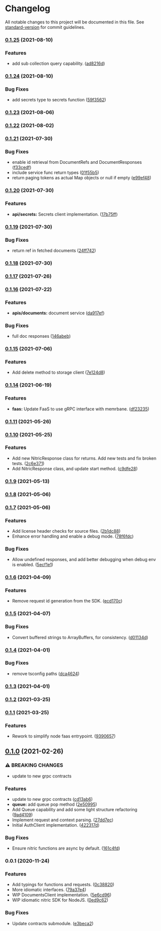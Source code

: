 # Changelog

All notable changes to this project will be documented in this file. See [standard-version](https://github.com/conventional-changelog/standard-version) for commit guidelines.

### [0.1.25](https://github.com/nitrictech/node-sdk/compare/v0.1.24...v0.1.25) (2021-08-10)


### Features

* add sub collection query capability. ([ad8216d](https://github.com/nitrictech/node-sdk/commit/ad8216d40d347f1e49ad86eab8c276f1671ffc0f))

### [0.1.24](https://github.com/nitrictech/node-sdk/compare/v0.1.23...v0.1.24) (2021-08-10)


### Bug Fixes

* add secrets type to secrets function ([59f3562](https://github.com/nitrictech/node-sdk/commit/59f356216fc49a65180387fe9c78e39430970507))

### [0.1.23](https://github.com/nitrictech/node-sdk/compare/v0.1.22...v0.1.23) (2021-08-06)

### [0.1.22](https://github.com/nitrictech/node-sdk/compare/v0.1.21...v0.1.22) (2021-08-02)

### [0.1.21](https://github.com/nitrictech/node-sdk/compare/v0.1.20...v0.1.21) (2021-07-30)


### Bug Fixes

* enable id retrieval from DocumentRefs and DocumentResponses ([f33cedf](https://github.com/nitrictech/node-sdk/commit/f33cedf44d4c929aca68f6952a3daa9f893605fa))
* include service func return types ([01f55b5](https://github.com/nitrictech/node-sdk/commit/01f55b5bd5c3065237924b7d9d4835469d51c531))
* return paging tokens as actual Map objects or null if empty ([e99ef48](https://github.com/nitrictech/node-sdk/commit/e99ef4836b2f2318bf6d082447ec39688cace8ed))

### [0.1.20](https://github.com/nitrictech/node-sdk/compare/v0.1.19...v0.1.20) (2021-07-30)


### Features

* **api/secrets:** Secrets client implementation. ([17b75ff](https://github.com/nitrictech/node-sdk/commit/17b75ffe6ed0e7975e61747c438bf09331bd88c7))

### [0.1.19](https://github.com/nitrictech/node-sdk/compare/v0.1.18...v0.1.19) (2021-07-30)


### Bug Fixes

* return ref in fetched documents ([24ff742](https://github.com/nitrictech/node-sdk/commit/24ff742920871e6d478aba76a6176cf7378ff4f1))

### [0.1.18](https://github.com/nitrictech/node-sdk/compare/v0.1.17...v0.1.18) (2021-07-30)

### [0.1.17](https://github.com/nitrictech/node-sdk/compare/v0.1.16...v0.1.17) (2021-07-26)

### [0.1.16](https://github.com/nitrictech/node-sdk/compare/v0.1.15...v0.1.16) (2021-07-22)


### Features

* **apis/documents:** document service ([da917ef](https://github.com/nitrictech/node-sdk/commit/da917ef6600b2ded395f8315e4175c223a1d5049))


### Bug Fixes

* full doc responses ([146abeb](https://github.com/nitrictech/node-sdk/commit/146abebf18c6cbdbe8de0f646d4a81c15cfb42c4))

### [0.1.15](https://github.com/nitrictech/node-sdk/compare/v0.1.14...v0.1.15) (2021-07-06)


### Features

* Add delete method to storage client ([7e124d8](https://github.com/nitrictech/node-sdk/commit/7e124d8c8e62a1a1918ce70d88f80c294af9a010))

### [0.1.14](https://github.com/nitrictech/node-sdk/compare/v0.1.13...v0.1.14) (2021-06-19)


### Features

* **faas:** Update FaaS to use gRPC interface with memrbane. ([df23235](https://github.com/nitrictech/node-sdk/commit/df23235a9475150486b36ebe25c686f05f0e9458))

### [0.1.11](https://github.com/nitrictech/node-sdk/compare/v0.1.10...v0.1.11) (2021-05-26)

### [0.1.10](https://github.com/nitrictech/node-sdk/compare/v0.1.9...v0.1.10) (2021-05-25)


### Features

* Add new NitricResponse class for returns. Add new tests and fix broken tests. ([2c6e371](https://github.com/nitrictech/node-sdk/commit/2c6e3719b88b44632afbd7b733edf62a868ed178))
* Add NitricResponse class, and update start method. ([c9dfe28](https://github.com/nitrictech/node-sdk/commit/c9dfe2872b842c5731f23e1355d3718c70686de2))

### [0.1.9](https://github.com/nitrictech/node-sdk/compare/v0.1.8...v0.1.9) (2021-05-13)

### [0.1.8](https://github.com/nitrictech/node-sdk/compare/v0.1.7...v0.1.8) (2021-05-06)

### [0.1.7](https://github.com/nitrictech/node-sdk/compare/v0.1.6...v0.1.7) (2021-05-06)


### Features

* Add license header checks for source files. ([2b1dc88](https://github.com/nitrictech/node-sdk/commit/2b1dc88646f653dbcb0245197aad034df9247954))
* Enhance error handling and enable a debug mode. ([78f6fdc](https://github.com/nitrictech/node-sdk/commit/78f6fdc87876ce06afbf4752c7de9e6eb5ca2130))


### Bug Fixes

* Allow undefined responses, and add better debugging when debug env is enabled.  ([5ecf1e1](https://github.com/nitrictech/node-sdk/commit/5ecf1e17829bfde80acda3134f76c74e49334b38))

### [0.1.6](https://github.com/nitrictech/node-sdk/compare/v0.1.5...v0.1.6) (2021-04-09)


### Features

* Remove request id generation from the SDK. ([ecd170c](https://github.com/nitrictech/node-sdk/commit/ecd170c9f4b0cdd7a0ef2e9fd9680b2f8683a4d0))

### [0.1.5](https://github.com/nitrictech/node-sdk/compare/v0.1.4...v0.1.5) (2021-04-07)


### Bug Fixes

* Convert buffered strings to ArrayBuffers, for consistency. ([d01134d](https://github.com/nitrictech/node-sdk/commit/d01134d58cf638b0f817a331a679a71af1e568ef))

### [0.1.4](https://github.com/nitrictech/node-sdk/compare/v0.1.3...v0.1.4) (2021-04-01)


### Bug Fixes

* remove tsconfig paths ([dca4624](https://github.com/nitrictech/node-sdk/commit/dca462484acd378259bec111b84a9bfec5ae564c))

### [0.1.3](https://github.com/nitrictech/node-sdk/compare/v0.1.2...v0.1.3) (2021-04-01)

### [0.1.2](https://github.com/nitrictech/node-sdk/compare/v0.1.1...v0.1.2) (2021-03-25)

### [0.1.1](https://github.com/nitrictech/node-sdk/compare/v0.1.0...v0.1.1) (2021-03-25)


### Features

* Rework to simplify node faas entrypoint. ([9390657](https://github.com/nitrictech/node-sdk/commit/9390657cd6aa078ee3d7e356beb2b97d7b7422d2))

## [0.1.0](https://github.com/nitrictech/node-sdk/compare/v0.0.1...v0.1.0) (2021-02-26)


### ⚠ BREAKING CHANGES

* update to new grpc contracts

### Features

* update to new grpc contracts ([cd13ab6](https://github.com/nitrictech/node-sdk/commit/cd13ab682ba8508ddfbda4cf18da9f43effa5096))
* **queue:** add queue pop method ([2e50995](https://github.com/nitrictech/node-sdk/commit/2e509956ea366abe9d350ac3bbd2bc1a358d54f4))
* Add Queue capability and add some light structure refactoring ([9ad4109](https://github.com/nitrictech/node-sdk/commit/9ad41097b40ba492f4a5137e56817dec74c88def))
* Implement request and context parsing. ([27dd7ec](https://github.com/nitrictech/node-sdk/commit/27dd7ec522756ec4953e444fedb978a0f6213c1f))
* Initial AuthClient implementation. ([422317d](https://github.com/nitrictech/node-sdk/commit/422317d78558bf2470524a64ad286a1cb4c5ef3b))


### Bug Fixes

* Ensure nitric functions are async by default. ([161c4fd](https://github.com/nitrictech/node-sdk/commit/161c4fd5ec74dee419887b4cbae703d0bfb462e0))

### 0.0.1 (2020-11-24)


### Features

* Add typings for functions and requests. ([0c38820](https://github.com/nitric-dev/node-sdk/commit/0c38820cedd6f3047a235a072c21ecc43a995a70))
* More idiomatic interfaces. ([79a37e4](https://github.com/nitric-dev/node-sdk/commit/79a37e45732ff58666619866ffedb30c84b0efee))
* WIP DocumentsClient implementation. ([5e6cd96](https://github.com/nitric-dev/node-sdk/commit/5e6cd96431f22bc785bd4d61a4540c50a8f673e7))
* WIP idiomatic nitric SDK for NodeJS.  ([0ed9c62](https://github.com/nitric-dev/node-sdk/commit/0ed9c62b8b8be5883017722ad246d077e4bde35f))


### Bug Fixes

* Update contracts submodule. ([e3beca2](https://github.com/nitric-dev/node-sdk/commit/e3beca24d8d069d96466b80c5f37166f10d01bf9))

